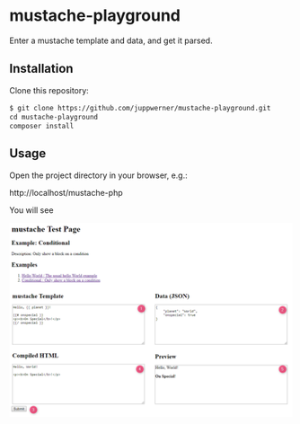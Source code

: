 # mustache-playground

Enter a mustache template and data, and get it parsed.

## Installation

Clone this repository:

```
$ git clone https://github.com/juppwerner/mustache-playground.git
cd mustache-playground
composer install
```
## Usage

Open the project directory in your browser, e.g.:

http://localhost/mustache-php

You will see 

![Screenshot](doc/screenshot.png "Screenshot of the playground interface")
